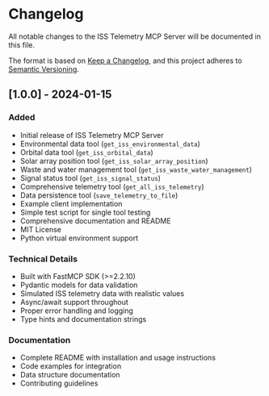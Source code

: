 # Changelog

All notable changes to the ISS Telemetry MCP Server will be documented in this file.

The format is based on [Keep a Changelog](https://keepachangelog.com/en/1.0.0/),
and this project adheres to [Semantic Versioning](https://semver.org/spec/v2.0.0.html).

## [1.0.0] - 2024-01-15

### Added
- Initial release of ISS Telemetry MCP Server
- Environmental data tool (`get_iss_environmental_data`)
- Orbital data tool (`get_iss_orbital_data`) 
- Solar array position tool (`get_iss_solar_array_position`)
- Waste and water management tool (`get_iss_waste_water_management`)
- Signal status tool (`get_iss_signal_status`)
- Comprehensive telemetry tool (`get_all_iss_telemetry`)
- Data persistence tool (`save_telemetry_to_file`)
- Example client implementation
- Simple test script for single tool testing
- Comprehensive documentation and README
- MIT License
- Python virtual environment support

### Technical Details
- Built with FastMCP SDK (>=2.2.10)
- Pydantic models for data validation
- Simulated ISS telemetry data with realistic values
- Async/await support throughout
- Proper error handling and logging
- Type hints and documentation strings

### Documentation
- Complete README with installation and usage instructions
- Code examples for integration
- Data structure documentation
- Contributing guidelines 